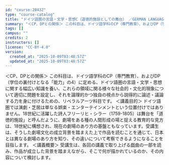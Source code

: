 ```yaml
---
id: "course:28432"
type: "course-catalog"
title: "ドイツ語圏の言語・文学・思想C（道徳的施設としての舞台） ／GERMAN LANGUAGE, LITERATURE AND THOUGHT C"
summary: "＜CP、DPとの関係＞ この科目は、ドイツ語学科のCP（専門教育）、およびDP（学位の裏付けとなる「能力」の4）に定める、ドイツ語圏の言語・文学・思想に関する幅広い知識を養い、これらの領域に関る様々な社会的・文化的現象について適切に問題を設…"
tags: []
campus: ""
credits: 2
instructors: []
license: "CC-BY-4.0"
version:
  created_at: "2025-10-09T03:48:57Z"
  updated_at: "2025-10-09T03:48:57Z"
---
```

＜CP、DPとの関係＞ この科目は、ドイツ語学科のCP（専門教育）、およびDP（学位の裏付けとなる「能力」の4）に定める、ドイツ語圏の言語・文学・思想に関する幅広い知識を養い、これらの領域に関る様々な社会的・文化的現象について適切に問題を設定し、それを論理的かつ独自の視点から説得的に論述・議論する力を身に付けるための、リベラルアーツ科目です。 ＜講義目的＞ ドイツ語圏では演劇・芝居は単なる娯楽・エンターテインメントという位置付けではありません。18世紀に活躍した詩人フリーリヒ・シラー（1759-1805）は舞台を「道徳的施設」と呼んだように、劇場をある種の人間形成の場と捉える教育的な見方は、18世紀に構想され、現在の劇場のあり方の基盤ともなっています。受講生は、そうした劇場文化の成立背景を踏まえた上で作品を読むことを通じて、日本とは異なる劇場のあり方を知り、その違いについて考察できるようになることを目指します。 ＜講義概要＞ 受講生は、各回の講義で取り上げる戯曲の一部を読み、作品が成立した背景を踏まえながら、そこで何が描かれているのか、その内容について検討します。
